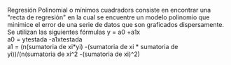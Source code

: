 Regresión Polinomial o mínimos cuadradors consiste en encontrar una "recta de regresión" en la cual se encuentre un modelo 
polinomio que minimice el error de una serie de datos que son graficados dispersamente. Se utilizan las siguientes fórmulas y = a0 +a1x                          
             a0 = ytestada -a1xtestada             
              a1 = (n(sumatoria de xi*yi) -(sumatoria de xi * sumatoria de yi))/(n(sumatoria de xi^2 -(sumatoria de xi)^2)
